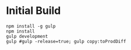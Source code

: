 # Initial Build
```shell
npm install -g gulp
npm install
gulp development
gulp #gulp -release=true; gulp copy:toProdDiff
```